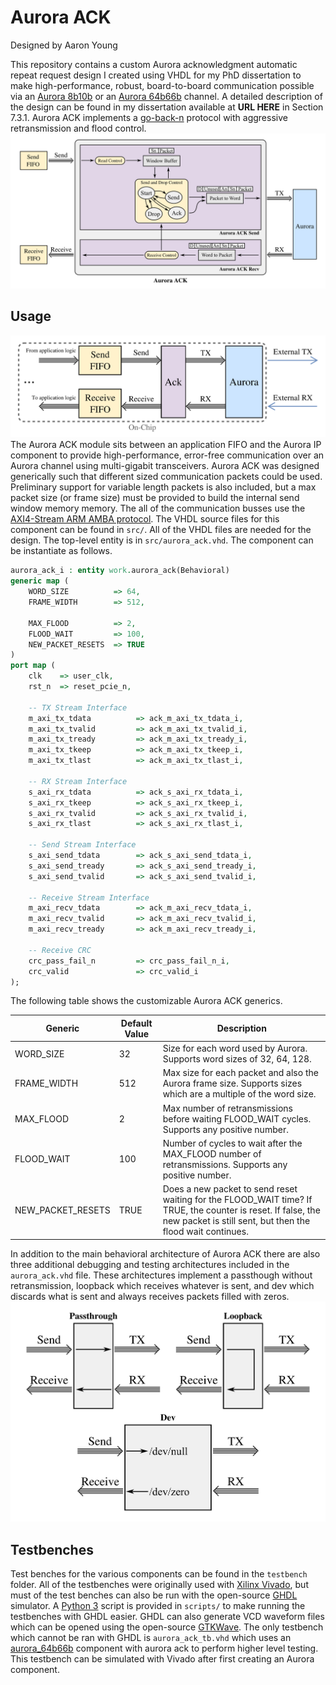 # Aurora ACK
Designed by Aaron Young

This repository contains a custom Aurora acknowledgment automatic repeat request design I created using VHDL for my PhD dissertation to make high-performance, robust, board-to-board communication possible via an [Aurora 8b10b](https://www.xilinx.com/products/intellectual-property/aurora8b10b.html) or an [Aurora 64b66b](https://www.xilinx.com/products/intellectual-property/aurora64b66b.html) channel. A detailed description of the design can be found in my dissertation available at **URL HERE** in Section 7.3.1. Aurora ACK implements a [go-back-n](https://en.wikipedia.org/wiki/Sliding_window_protocol) protocol with aggressive retransmission and flood control.
![aurora ack design](img/ack-design.png)

## Usage
![usage of aurora ack](img/ack-top.png)
The Aurora ACK module sits between an application FIFO and the Aurora IP component to provide high-performance, error-free communication over an Aurora channel using multi-gigabit transceivers. Aurora ACK was designed generically such that different sized communication packets could be used. Preliminary support for variable length packets is also included, but a max packet size (or frame size) must be provided to build the internal send window memory memory. The all of the communication busses use the [AXI4-Stream ARM AMBA protocol](https://static.docs.arm.com/ihi0051/a/IHI0051A_amba4_axi4_stream_v1_0_protocol_spec.pdf). The VHDL source files for this component can be found in `src/`. All of the VHDL files are needed for the design. The top-level entity is in `src/aurora_ack.vhd`. The component can be instantiate as follows.

```vhdl
aurora_ack_i : entity work.aurora_ack(Behavioral)
generic map (
    WORD_SIZE          => 64,
    FRAME_WIDTH        => 512,

    MAX_FLOOD          => 2,
    FLOOD_WAIT         => 100,
    NEW_PACKET_RESETS  => TRUE
)
port map (
    clk    => user_clk,
    rst_n  => reset_pcie_n,

    -- TX Stream Interface
    m_axi_tx_tdata          => ack_m_axi_tx_tdata_i,
    m_axi_tx_tvalid         => ack_m_axi_tx_tvalid_i,
    m_axi_tx_tready         => ack_m_axi_tx_tready_i,
    m_axi_tx_tkeep          => ack_m_axi_tx_tkeep_i,
    m_axi_tx_tlast          => ack_m_axi_tx_tlast_i,

    -- RX Stream Interface
    s_axi_rx_tdata          => ack_s_axi_rx_tdata_i,
    s_axi_rx_tkeep          => ack_s_axi_rx_tkeep_i,
    s_axi_rx_tvalid         => ack_s_axi_rx_tvalid_i,
    s_axi_rx_tlast          => ack_s_axi_rx_tlast_i,

    -- Send Stream Interface
    s_axi_send_tdata        => ack_s_axi_send_tdata_i,
    s_axi_send_tready       => ack_s_axi_send_tready_i,
    s_axi_send_tvalid       => ack_s_axi_send_tvalid_i,

    -- Receive Stream Interface
    m_axi_recv_tdata        => ack_m_axi_recv_tdata_i,
    m_axi_recv_tvalid       => ack_m_axi_recv_tvalid_i,
    m_axi_recv_tready       => ack_m_axi_recv_tready_i,

    -- Receive CRC
    crc_pass_fail_n         => crc_pass_fail_n_i,
    crc_valid               => crc_valid_i
);
```

The following table shows the customizable Aurora ACK generics.

| Generic           | Default Value | Description                                                                                                                                                                |
|-------------------|---------------|----------------------------------------------------------------------------------------------------------------------------------------------------------------------------|
| WORD_SIZE         | 32            | Size for each word used by Aurora. Supports word sizes of 32, 64, 128.                                                                                                     |
| FRAME_WIDTH       | 512           | Max size for each packet and also the Aurora frame size. Supports sizes which are a multiple of the word size.                                                             |
| MAX_FLOOD         | 2             | Max number of retransmissions before waiting FLOOD_WAIT cycles. Supports any positive number.                                                                              |
| FLOOD_WAIT        | 100           | Number of cycles to wait after the MAX_FLOOD number of retransmissions. Supports any positive number.                                                                      |
| NEW_PACKET_RESETS | TRUE          | Does a new packet to send reset waiting for the FLOOD_WAIT time? If TRUE, the counter is reset. If false, the new packet is still sent, but then the flood wait continues. |

In addition to the main behavioral architecture of Aurora ACK there are also three additional debugging and testing architectures included in the `aurora_ack.vhd` file. These architectures implement a passthough without retransmission, loopback which receives whatever is sent, and dev which discards what is sent and always receives packets filled with zeros. 
![architectures of aurora ack](img/ack-debug-design.png)

## Testbenches
Test benches for the various components can be found in the `testbench` folder. All of the testbenches were originally used with [Xilinx Vivado](https://www.xilinx.com/products/design-tools/vivado.html), but must of the test benches can also be run with the open-source [GHDL](http://ghdl.free.fr/) simulator. A [Python 3](https://www.python.org/) script is provided in `scripts/` to make running the testbenches with GHDL easier. GHDL can also generate VCD waveform files which can be opened using the open-source [GTKWave](http://gtkwave.sourceforge.net/). The only testbench which cannot be ran with GHDL is `aurora_ack_tb.vhd` which uses an [aurora_64b66b](https://www.xilinx.com/products/intellectual-property/aurora64b66b.html) component with aurora ack to perform higher level testing. This testbench can be simulated with Vivado after first creating an Aurora component.
